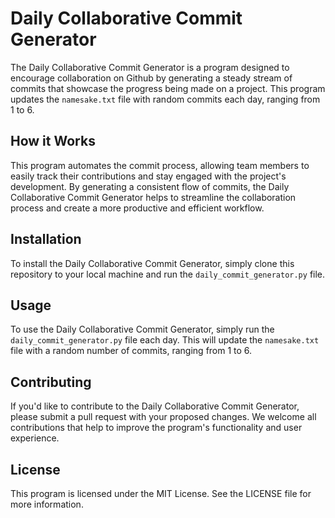# Daily Collaborative Commit Generator
The Daily Collaborative Commit Generator is a program designed to encourage collaboration on Github by generating a steady stream of commits that showcase the progress being made on a project. This program updates the `namesake.txt` file with random commits each day, ranging from 1 to 6.

## How it Works
This program automates the commit process, allowing team members to easily track their contributions and stay engaged with the project's development. By generating a consistent flow of commits, the Daily Collaborative Commit Generator helps to streamline the collaboration process and create a more productive and efficient workflow.

## Installation
To install the Daily Collaborative Commit Generator, simply clone this repository to your local machine and run the `daily_commit_generator.py` file.

## Usage
To use the Daily Collaborative Commit Generator, simply run the `daily_commit_generator.py` file each day. This will update the `namesake.txt` file with a random number of commits, ranging from 1 to 6.

## Contributing
If you'd like to contribute to the Daily Collaborative Commit Generator, please submit a pull request with your proposed changes. We welcome all contributions that help to improve the program's functionality and user experience.

## License
This program is licensed under the MIT License. See the LICENSE file for more information.
